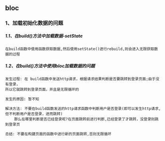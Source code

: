 bloc
-----
### 1、加载初始化数据的问题
##### 1.1、在build()方法中加载数据-setState
```
在build函数中使用函数获取数据,然后使用setState()进行rebuild,则会进入无限获取数据的过程
```
##### 1.2、在build()方法中使用bloc加载数据的问题
```
发生过程: 在 build函数中发送http请求，根据请求结果判断是否要跳转到登录页面;由于没有登录，
所以它就跳转到登录页面，并且是无限循环的
```
```
发生的原因: 暂不知
```
```
解决方法: 不要在build函数发送的http请求函数中判断用户是否登录(即可以发生http请求,但不判断用户是否登录，进而跳转)
	那么在哪里判断是否已经登录呢?在页面跳转前进行判断,已经登录了才跳转，没登录则跳到登录页
```
```
总结: 不要在构建页面的函数中进行新的页面跳转,否则无限循环
```

